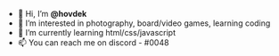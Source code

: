 - 👋 Hi, I’m <strong>@hovdek</strong>
- 👀 I’m interested in photography, board/video games, learning coding
- 🌱 I’m currently learning html/css/javascript 
- 📫 You can reach me on discord - #0048

<!---
hovdek/hovdek is a ✨ special ✨ repository because its `README.md` (this file) appears on your GitHub profile.
You can click the Preview link to take a look at your changes.
--->
